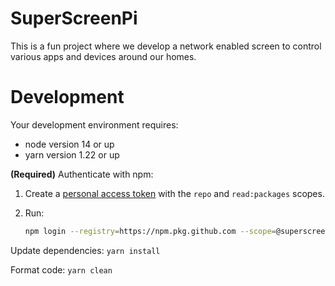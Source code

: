 # SuperScreenPi

This is a fun project where we develop a network enabled screen to control various apps and devices around our homes.

# Development

Your development environment requires:

 - node version 14 or up
 - yarn version 1.22 or up
 
**(Required)** Authenticate with npm:

1. Create a [personal access token](https://github.com/settings/tokens) with the `repo` and `read:packages` scopes.

2. Run:
   ```bash
   npm login --registry=https://npm.pkg.github.com --scope=@superscreenpi
   ```

Update dependencies: `yarn install`

Format code: `yarn clean`
